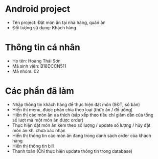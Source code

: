 # Android project
- Tên project: Đặt món ăn tại nhà hàng, quán ăn
- Đối tượng sử dụng: Khách hàng

# Thông tin cá nhân
- Họ tên: Hoàng Thái Sơn
- Mã sinh viên: B18DCCN511
- Mã nhóm: 02

# Các phần đã làm
- Nhập thông tin khách hàng để thực hiện đặt món (SĐT, số bàn)
- Hiển thị menu, được phân chia theo loại (thức ăn / đồ uống)
- Hiển thị các món ăn ưa thích (sắp xếp theo tiêu chí giảm dần của tổng số lượt mà một món ăn được order)
- Thực hiện đặt món ăn kèm theo số lượng / update số lượng / hủy đặt món ăn khi chưa xác nhận
- Hiển thị thông tin các món ăn đang trong danh sách order của khách hàng
- Hiển thị thông tin bill
- Thanh toán (Chỉ thực hiện update thông tin trong database)
